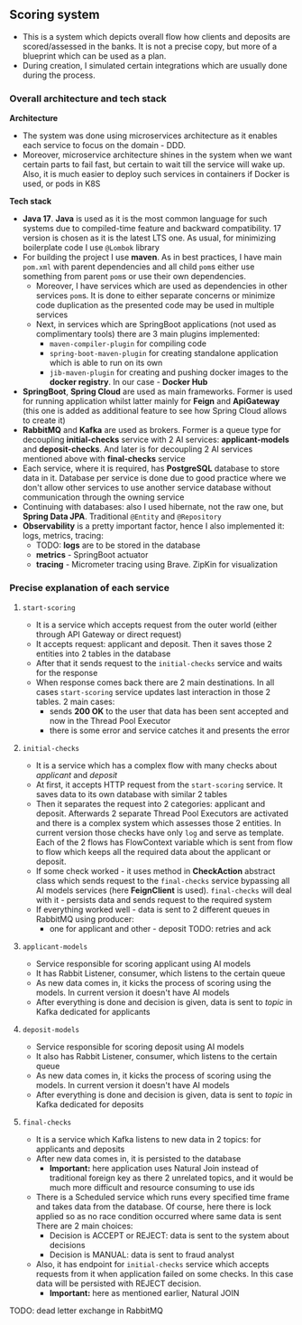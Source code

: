 ## Scoring system

- This is a system which depicts overall flow how clients and deposits are scored/assessed in the banks. It is not a
  precise copy, but more of a blueprint which can be used as a plan.
- During creation, I simulated certain integrations which are usually done during the process.

### Overall architecture and tech stack

**Architecture**

- The system was done using microservices architecture as it enables each service to focus on the domain - DDD.
- Moreover, microservice architecture shines in the system when we want certain parts to fail fast, but certain
  to wait till the service will wake up. Also, it is much easier to deploy such services in containers if Docker
  is used, or pods in K8S

**Tech stack**

- **Java 17**. **Java** is used as it is the most common language for such systems due to compiled-time feature and
  backward compatibility. 17 version is chosen as it is the latest LTS one. As usual, for minimizing boilerplate
  code I use `@Lombok` library
- For building the project I use **maven**. As in best practices, I have main `pom.xml` with parent dependencies
  and all child `pom`s either use something from parent `pom`s or use their own dependencies.
    - Moreover, I have services which are used as dependencies in other services `pom`s. It is done to either separate
      concerns or minimize code duplication as the presented code may be used in multiple services
    - Next, in services which are SpringBoot applications (not used as complimentary tools) there are 3 main plugins
      implemented:
        * `maven-compiler-plugin` for compiling code
        * `spring-boot-maven-plugin` for creating standalone application which is able to run on its own
        * `jib-maven-plugin` for creating and pushing docker images to the **docker registry**. In our case - **Docker
          Hub**
- **SpringBoot**, **Spring Cloud** are used as main frameworks. Former is used for running application whilst latter
  mainly for **Feign** and **ApiGateway** (this one is added as additional feature to see how Spring Cloud allows to
  create it)
- **RabbitMQ** and **Kafka** are used as brokers. Former is a queue type for decoupling __initial-checks__ service with
  2 AI
  services: __applicant-models__ and __deposit-checks__. And later is for decoupling 2 AI services mentioned above
  with __final-checks__ service
- Each service, where it is required, has **PostgreSQL** database to store data in it. Database per service is done due
  to
  good practice where we don't allow other services to use another service database without communication through
  the owning service
- Continuing with databases: also I used hibernate, not the raw one, but **Spring Data JPA**. Traditional `@Entity` and
  `@Repository`
- **Observability** is a pretty important factor, hence I also implemented it: logs, metrics, tracing:
    - TODO: **logs** are to be stored in the database
    - **metrics** - SpringBoot actuator
    - **tracing** - Micrometer tracing using Brave. ZipKin for visualization

### Precise explanation of each service

1. `start-scoring`
    * It is a service which accepts request from the outer world (either through API Gateway or direct request)
    * It accepts request: applicant and deposit. Then it saves those 2 entities into 2 tables in the database
    * After that it sends request to the `initial-checks` service and waits for the response
    * When response comes back there are 2 main destinations. In all cases `start-scoring` service updates last
      interaction in those 2 tables. 2 main cases:
        * sends **200 OK** to the user that data has been sent accepted and now in the Thread Pool Executor
        * there is some error and service catches it and presents the error

2. `initial-checks`
    * It is a service which has a complex flow with many checks about _applicant_ and _deposit_
    * At first, it accepts HTTP request from the `start-scoring` service. It saves data to its own database with
      similar 2 tables
    * Then it separates the request into 2 categories: applicant and deposit. Afterwards 2 separate Thread Pool
      Executors are activated and there is a complex system which assesses those 2 entities. In current version those checks have
      only `log` and serve as template. Each of the 2 flows has FlowContext variable which is sent from flow to flow
      which
      keeps all the required data about the applicant or deposit.
    * If some check worked - it uses method in **CheckAction** abstract class which sends request to the `final-checks`
      service bypassing all AI models services (here **FeignClient** is used). `final-checks` will deal with it - persists
      data and sends request to the required system
    * If everything worked well - data is sent to 2 different queues in RabbitMQ using producer:
        * one for applicant and other - deposit TODO: retries and ack

3. `applicant-models`
    * Service responsible for scoring applicant using AI models
    * It has Rabbit Listener, consumer, which listens to the certain queue
    * As new data comes in, it kicks the process of scoring using the models. In current version it doesn't have AI
      models
    * After everything is done and decision is given, data is sent to _topic_ in Kafka dedicated for applicants

4. `deposit-models`
    * Service responsible for scoring deposit using AI models
    * It also has Rabbit Listener, consumer, which listens to the certain queue
    * As new data comes in, it kicks the process of scoring using the models. In current version it doesn't have AI
      models
    * After everything is done and decision is given, data is sent to _topic_ in Kafka dedicated for deposits

5. `final-checks`
    * It is a service which Kafka listens to new data in 2 topics: for applicants and deposits
    * After new data comes in, it is persisted to the database
        * **Important:** here application uses Natural Join instead of traditional foreign key as there 2 unrelated
          topics,
          and it would be much more difficult and resource consuming to use ids
    * There is a Scheduled service which runs every specified time frame and takes data from the database. Of course,
      here there is lock applied so as no race condition occurred where same data is sent
      There are 2 main choices:
        * Decision is ACCEPT or REJECT: data is sent to the system about decisions
        * Decision is MANUAL: data is sent to fraud analyst
    * Also, it has endpoint for `initial-checks` service which accepts requests from it when application failed on
    some checks. In this case data will be persisted with REJECT decision.
      * **Important:** here as mentioned earlier, Natural JOIN

TODO: dead letter exchange in RabbitMQ
